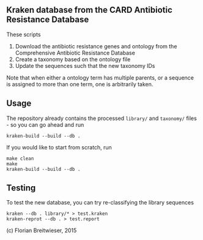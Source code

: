 
Kraken database from the CARD Antibiotic Resistance Database
-------------------------------------------------

These scripts 

1. Download the antibiotic resistance genes and ontology from the Comprehensive Antibiotic Resistance Database
2. Create a taxonomy based on the ontology file
3. Update the sequences such that the new taxonomy IDs 

Note that when either a ontology term has multiple parents, or a sequence is assigned to more than one term,
one is arbitrarily taken.

## Usage

The repository already contains the processed `library/` and `taxonomy/` files - so you can go ahead and run 

    kraken-build --build --db .

If you would like to start from scratch, run

    make clean
    make
    kraken-build --build --db .

## Testing

To test the new database, you can try re-classifying the library sequences

    kraken --db . library/* > test.kraken
    kraken-reprot --db . > test.report
    
(c) Florian Breitwieser, 2015
